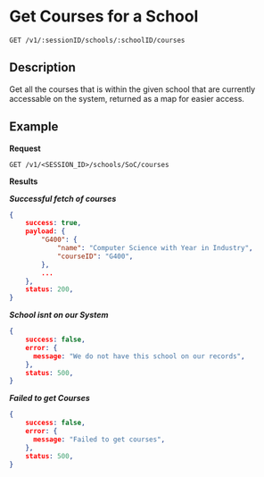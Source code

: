 # Get Courses for a School

    GET /v1/:sessionID/schools/:schoolID/courses

## Description
Get all the courses that is within the given school that are currently accessable on the system, returned as a map for easier access.

## Example
**Request**

    GET /v1/<SESSION_ID>/schools/SoC/courses

**Results**

***Successful fetch of courses***
``` json
{
    success: true,
    payload: {
        "G400": {
            "name": "Computer Science with Year in Industry",
            "courseID": "G400",
        },
        ...
    },
    status: 200,
}
```

***School isnt on our System***
``` json
{
    success: false,
    error: {
      message: "We do not have this school on our records",
    },
    status: 500,
}
```

***Failed to get Courses***
``` json
{
    success: false,
    error: {
      message: "Failed to get courses",
    },
    status: 500,
}
```